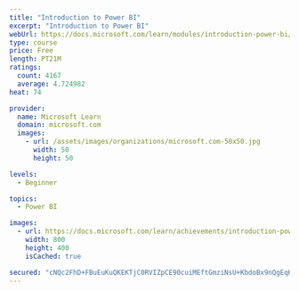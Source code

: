 ```yaml
---
title: "Introduction to Power BI"
excerpt: "Introduction to Power BI"
webUrl: https://docs.microsoft.com/learn/modules/introduction-power-bi/
type: course
price: Free
length: PT21M
ratings:
  count: 4167
  average: 4.724982
heat: 74

provider:
  name: Microsoft Learn
  domain: microsoft.com
  images:
    - url: /assets/images/organizations/microsoft.com-50x50.jpg
      width: 50
      height: 50

levels:
  - Beginner

topics:
  - Power BI

images:
  - url: https://docs.microsoft.com/learn/achievements/introduction-power-bi-social.png
    width: 800
    height: 400
    isCached: true

secured: "cNQc2FhD+FBuEuKuQKEKTjC0RVIZpCE90cuiMEftGmziNsU+KbdoBx9nQgEqKwBF/GH+4eRdEqME50ZOfmoA9vJT4qIDQ/yE4aTNCZokJQCdH3vyb6vL/Fi3yYRSqejsIZPRn8muKqZnYKguC9X3lzcDdYXyWbRvEluWDF1BFDeue0E58XvOgKE6bhpTq/EGTFPQ+coHb6jPJnGAXKjQ8Mxk3lwdZmDj7HLfqBcdJ1SkmvXCHtyvTiJPTBoQFK4ldGjfL19p2sY8vWD9Mxau7ULrMcvPy3lj3Z4mJIbqdqD4S3WMei45LrC9Wh0qXKYZQcRcqp26mctui8HU8I/rhamV6FDHLj3P45JziwIu+mozQbxZCaklBk3TcBstI7JQT6jg0gv6AQSf5ZqtKYnEUyhL/vj7CVhghmOkyCBzm7U=;tLZgfbLxiK3kleCcdmQ0hA=="
---
```


